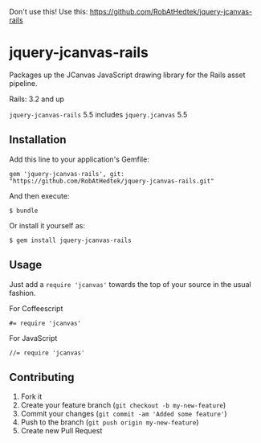 Don't use this! Use this: https://github.com/RobAtHedtek/jquery-jcanvas-rails

jquery-jcanvas-rails
====================

Packages up the JCanvas JavaScript drawing library for the Rails asset pipeline.

Rails: 3.2 and up

`jquery-jcanvas-rails` 5.5 includes `jquery.jcanvas` 5.5

## Installation

Add this line to your application's Gemfile:

    gem 'jquery-jcanvas-rails', git: "https://github.com/RobAtHedtek/jquery-jcanvas-rails.git"

And then execute:

    $ bundle

Or install it yourself as:

    $ gem install jquery-jcanvas-rails

## Usage

Just add a `require 'jcanvas'` towards the top of your source in the usual fashion.

For Coffeescript

    #= require 'jcanvas'

For JavaScript

    //= require 'jcanvas'

## Contributing

1. Fork it
2. Create your feature branch (`git checkout -b my-new-feature`)
3. Commit your changes (`git commit -am 'Added some feature'`)
4. Push to the branch (`git push origin my-new-feature`)
5. Create new Pull Request


